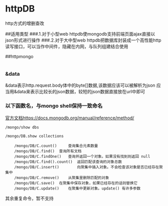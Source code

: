 # httpDB
http方式的增删查改

##适用类型
###.1.对于小型web
httpdb使mongodb支持前端页面ajax直接以json形式进行操作
###.2.对于大中型web
httpdb把数据库封装成一个高性能http读写接口，可以当作中间件，隐藏在内网，与队列组建结合使用

##httpmongo


```javascript

```

### &data
&data表示http.request.body体中的byte[]数据,该数据应该可以被解析为json
应当用&data来表示比较长的json数据，较短的json数据直接放在url中即可

### 以下函数名，与mongo shell保持一致命名
[官方文档https://docs.mongodb.org/manual/reference/method/](https://docs.mongodb.org/manual/reference/method/)
``` shell
/mongo/show dbs	

/mongo/DB.show collections

	/mongo/DB/C.count() 	查询集合元素数量
	/mongo/DB/C.find() 	查询所有文档
	/mongo/DB/C.findOne()	查询并返回一个对象。如果没有找到则返回 null
	/mongo/DB/C.find().count() 	返回匹配该查询的对象总数
	/mongo/DB/C.insert()		向聚集中插入对象。不会检查该对象是否已经存在聚集中
	/mongo/DB/C.remove()    从聚集里删除匹配的对象
	/mongo/DB/C.save()  在聚集中保存对象，如果已经存在的话则替换它
	/mongo/DB/C.update()    在聚集中更新对象。update() 有许多参数
```
其余重复命令，暂不支持
